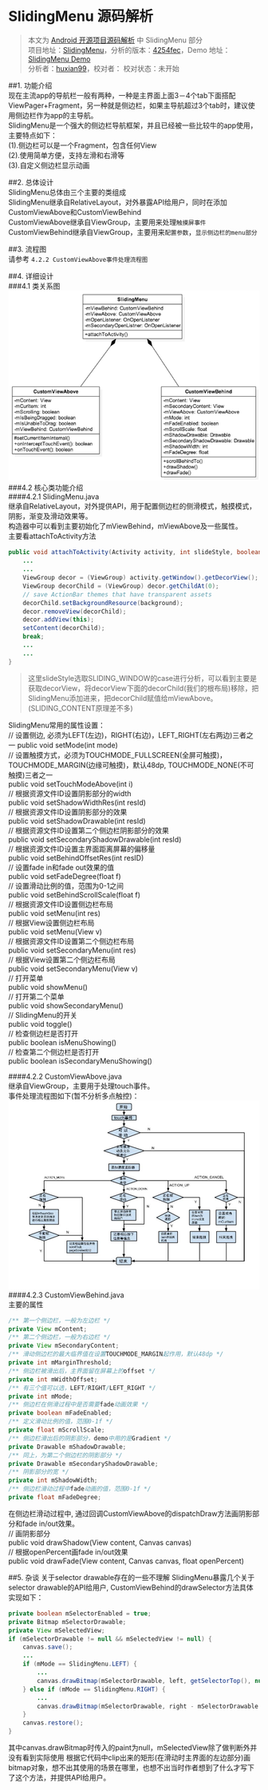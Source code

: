 SlidingMenu 源码解析
====================================
> 本文为 [Android 开源项目源码解析](https://github.com/android-cn/android-open-project-analysis) 中 SlidingMenu 部分  
> 项目地址：[SlidingMenu](https://github.com/jfeinstein10/SlidingMenu)，分析的版本：[4254fec](https://github.com/jfeinstein10/SlidingMenu/commit/4254feca3ece9397cd501921ee733f19ea0fdad8)，Demo 地址：[SlidingMenu Demo](https://github.com/aosp-exchange-group/android-open-project-demo/tree/master/sliding-menu-demo)  
> 分析者：[huxian99](https://github.com/huxian99)，校对者： 校对状态：未开始  

##1. 功能介绍  
现在主流app的导航栏一般有两种，一种是主界面上面3－4个tab下面搭配ViewPager+Fragment，另一种就是侧边栏，如果主导航超过3个tab时，建议使用侧边栏作为app的主导航。  
SlidingMenu是一个强大的侧边栏导航框架，并且已经被一些比较牛的app使用，主要特点如下：  
(1).侧边栏可以是一个Fragment，包含任何View  
(2).使用简单方便，支持左滑和右滑等  
(3).自定义侧边栏显示动画  

##2. 总体设计  
SlidingMenu总体由三个主要的类组成  
SlidingMenu继承自RelativeLayout，对外暴露API给用户，同时在添加CustomViewAbove和CustomViewBehind  
CustomViewAbove继承自ViewGroup，主要用来处理`触摸屏事件`  
CustomViewBehind继承自ViewGroup，主要用来`配置参数`，`显示侧边栏的menu部分`  

##3. 流程图  
请参考 `4.2.2 CustomViewAbove事件处理流程图`  

##4. 详细设计  
###4.1 类关系图  
![alt tex](./image/SlidingMenu.png)  
###4.2 核心类功能介绍  
####4.2.1 SlidingMenu.java  
继承自RelativeLayout，对外提供API，用于配置侧边栏的侧滑模式，触摸模式，阴影，渐变及滑动效果等。  
构造器中可以看到主要初始化了mViewBehind，mViewAbove及一些属性。  
主要看attachToActivity方法  
```java
public void attachToActivity(Activity activity, int slideStyle, boolean actionbarOverlay) {
    ...
    ...
    ViewGroup decor = (ViewGroup) activity.getWindow().getDecorView();
    ViewGroup decorChild = (ViewGroup) decor.getChildAt(0);
    // save ActionBar themes that have transparent assets
    decorChild.setBackgroundResource(background);
    decor.removeView(decorChild);
    decor.addView(this);
    setContent(decorChild);
    break;
    ...
    ...
}
```
> 这里slideStyle选取SLIDING_WINDOW的case进行分析，可以看到主要是获取decorView，将decorView下面的decorChild(我们的根布局)移除，把SlidingMenu添加进来，把decorChild赋值给mViewAbove。  
(SLIDING_CONTENT原理差不多)  

SlidingMenu常用的属性设置：  
// 设置侧边, 必须为LEFT(左边)，RIGHT(右边)，LEFT_RIGHT(左右两边)三者之一
public void setMode(int mode)  
// 设置触摸方式，必须为TOUCHMODE_FULLSCREEN(全屏可触摸)，TOUCHMODE_MARGIN(边缘可触摸)，默认48dp, TOUCHMODE_NONE(不可触摸)三者之一  
public void setTouchModeAbove(int i)  
// 根据资源文件ID设置阴影部分的width  
public void setShadowWidthRes(int resId)  
// 根据资源文件ID设置阴影部分的效果  
public void setShadowDrawable(int resId)  
// 根据资源文件ID设置第二个侧边栏阴影部分的效果  
public void setSecondaryShadowDrawable(int resId)  
// 根据资源文件ID设置主界面距离屏幕的偏移量  
public void setBehindOffsetRes(int resID)  
// 设置fade in和fade out效果的值  
public void setFadeDegree(float f)   
// 设置滑动比例的值，范围为0-1之间  
public void setBehindScrollScale(float f)  
// 根据资源文件ID设置侧边栏布局  
public void setMenu(int res)  
// 根据View设置侧边栏布局  
public void setMenu(View v)  
// 根据资源文件ID设置第二个侧边栏布局  
public void setSecondaryMenu(int res)  
// 根据View设置第二个侧边栏布局  
public void setSecondaryMenu(View v)  
// 打开菜单  
public void showMenu()  
// 打开第二个菜单  
public void showSecondaryMenu()  
// SlidingMenu的开关  
public void toggle()  
// 检查侧边栏是否打开  
public boolean isMenuShowing()  
// 检查第二个侧边栏是否打开  
public boolean isSecondaryMenuShowing()  

####4.2.2 CustomViewAbove.java  
继承自ViewGroup，主要用于处理touch事件。  
事件处理流程图如下(暂不分析多点触控)：  
![alt tex](./image/touch_event.jpg)  
####4.2.3 CustomViewBehind.java  
主要的属性  
```java
/** 第一个侧边栏，一般为左边栏 */  
private View mContent;
/** 第二个侧边栏，一般为右边栏 */  
private View mSecondaryContent;  
/** 滑动侧边栏的最大临界值在设置TOUCHMODE_MARGIN起作用，默认48dp */  
private int mMarginThreshold;  
/** 侧边栏被滑出后，主界面留在屏幕上的offset */  
private int mWidthOffset;  
/** 有三个值可以选，LEFT/RIGHT/LEFT_RIGHT */  
private int mMode;  
/** 侧边栏在侧滑过程中是否需要fade动画效果 */  
private boolean mFadeEnabled;  
/** 定义滑动比例的值，范围0-1f */  
private float mScrollScale;  
/** 侧边栏滑出后的阴影部分，demo中用的是Gradient */  
private Drawable mShadowDrawable;  
/** 同上，为第二个侧边栏的阴影部分 */  
private Drawable mSecondaryShadowDrawable;  
/** 阴影部分的宽 */  
private int mShadowWidth;  
/** 侧边栏滑动过程中fade动画的值，范围0-1f */  
private float mFadeDegree;  
``` 
在侧边栏滑动过程中, 通过回调CustomViewAbove的dispatchDraw方法画阴影部分和fade in/out效果。  
// 画阴影部分  
public void drawShadow(View content, Canvas canvas)  
// 根据openPercent画fade in/out效果  
public void drawFade(View content, Canvas canvas, float openPercent)  

##5. 杂谈
关于selector drawable存在的一些不理解
SlidingMenu暴露几个关于selector drawable的API给用户, CustomViewBehind的drawSelector方法具体实现如下：  
```java
private boolean mSelectorEnabled = true;  
private Bitmap mSelectorDrawable;  
private View mSelectedView;  
if (mSelectorDrawable != null && mSelectedView != null) {
    canvas.save();
    ...
    if (mMode == SlidingMenu.LEFT) {
        ...
        canvas.drawBitmap(mSelectorDrawable, left, getSelectorTop(), null);     
    } else if (mMode == SlidingMenu.RIGHT) {
        ...
        canvas.drawBitmap(mSelectorDrawable, right - mSelectorDrawable.getWidth(), getSelectorTop(), null);
    }
    canvas.restore();
}
```  
其中canvas.drawBitmap时传入的paint为null，mSelectedView除了做判断外并没有看到实际使用
根据它代码中clip出来的矩形(在滑动时主界面的左边部分)画bitmap对象，想不出其使用的场景在哪里，也想不出当时作者想到了什么才写下了这个方法，并提供API给用户。  
